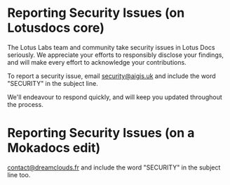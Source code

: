 # Reporting Security Issues (on Lotusdocs core)

The Lotus Labs team and community take security issues in Lotus Docs seriously. We appreciate your efforts to responsibly disclose your findings, and will make every effort to acknowledge your contributions.

To report a security issue, email [security@aigis.uk](mailto:security@aigis.uk) and include the word "SECURITY" in the subject line.

We'll endeavour to respond quickly, and will keep you updated throughout the process.

# Reporting Security Issues (on a Mokadocs edit)
[contact@dreamclouds.fr](mailto:contact@dreamclouds.fr) and include the word "SECURITY" in the subject line too.